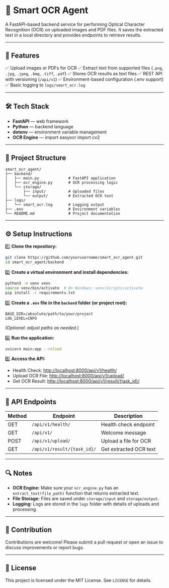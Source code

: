 # 📄 Smart OCR Agent

A FastAPI-based backend service for performing Optical Character Recognition (OCR) on uploaded images and PDF files. It saves the extracted text in a local directory and provides endpoints to retrieve results.

---

## 🚀 Features

✅ Upload images or PDFs for OCR
✅ Extract text from supported files (`.png`, `.jpg`, `.jpeg`, `.bmp`, `.tiff`, `.pdf`)
✅ Stores OCR results as text files
✅ REST API with versioning (`/api/v1`)
✅ Environment-based configuration (.env support)
✅ Basic logging to `logs/smart_ocr.log`

---

## 🛠️ Tech Stack

* **FastAPI** — web framework
* **Python** — backend language
* **dotenv** — environment variable management
* **OCR Engine** — import easyocr
		   import cv2

---

## 📁 Project Structure

```
smart_ocr_agent/
├── backend/
│   ├── main.py             # FastAPI application
│   ├── ocr_engine.py       # OCR processing logic
│   └── storage/
│       ├── input/          # Uploaded files
│       └── output/         # Extracted OCR text
├── logs/
│   └── smart_ocr.log       # Logging output
├── .env                    # Environment variables
└── README.md               # Project documentation
```

---

## ⚙️ Setup Instructions

1️⃣ **Clone the repository:**

```bash
git clone https://github.com/yourusername/smart_ocr_agent.git
cd smart_ocr_agent/backend
```

2️⃣ **Create a virtual environment and install dependencies:**

```bash
python3 -m venv venv
source venv/bin/activate  # On Windows: venv\Scripts\activate
pip install -r requirements.txt
```

3️⃣ **Create a `.env` file in the `backend` folder (or project root):**

```
BASE_DIR=/absolute/path/to/your/project
LOG_LEVEL=INFO
```

*(Optional: adjust paths as needed.)*

4️⃣ **Run the application:**

```bash
uvicorn main:app --reload
```

5️⃣ **Access the API:**

* Health Check: [http://localhost:8000/api/v1/health/](http://localhost:8000/api/v1/health/)
* Upload OCR File: [http://localhost:8000/api/v1/upload/](http://localhost:8000/api/v1/upload/)
* Get OCR Result: [http://localhost:8000/api/v1/result/{task\_id}/](http://localhost:8000/api/v1/result/{task_id}/)

---

## 🔌 API Endpoints

| Method | Endpoint                    | Description            |
| ------ | --------------------------- | ---------------------- |
| GET    | `/api/v1/health/`           | Health check endpoint  |
| GET    | `/api/v1/`                  | Welcome message        |
| POST   | `/api/v1/upload/`           | Upload a file for OCR  |
| GET    | `/api/v1/result/{task_id}/` | Get extracted OCR text |

---

## 🔍 Notes

* **OCR Engine:** Make sure your `ocr_engine.py` has an `extract_text(file_path)` function that returns extracted text.
* **File Storage:** Files are saved under `storage/input` and `storage/output`.
* **Logging:** Logs are stored in the `logs` folder with details of uploads and processing.

---

## 🤝 Contribution

Contributions are welcome! Please submit a pull request or open an issue to discuss improvements or report bugs.

---

## 📜 License

This project is licensed under the MIT License. See `LICENSE` for details.
